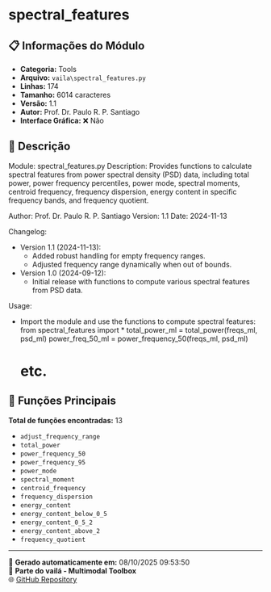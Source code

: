 # spectral_features

## 📋 Informações do Módulo

- **Categoria:** Tools
- **Arquivo:** `vaila\spectral_features.py`
- **Linhas:** 174
- **Tamanho:** 6014 caracteres
- **Versão:** 1.1
- **Autor:** Prof. Dr. Paulo R. P. Santiago
- **Interface Gráfica:** ❌ Não

## 📖 Descrição


Module: spectral_features.py
Description: Provides functions to calculate spectral features from power spectral density (PSD) data,
including total power, power frequency percentiles, power mode, spectral moments, centroid frequency,
frequency dispersion, energy content in specific frequency bands, and frequency quotient.

Author: Prof. Dr. Paulo R. P. Santiago
Version: 1.1
Date: 2024-11-13

Changelog:
- Version 1.1 (2024-11-13):
  - Added robust handling for empty frequency ranges.
  - Adjusted frequency range dynamically when out of bounds.
- Version 1.0 (2024-09-12):
  - Initial release with functions to compute various spectral features from PSD data.

Usage:
- Import the module and use the functions to compute spectral features:
  from spectral_features import *
  total_power_ml = total_power(freqs_ml, psd_ml)
  power_freq_50_ml = power_frequency_50(freqs_ml, psd_ml)
  # etc.


## 🔧 Funções Principais

**Total de funções encontradas:** 13

- `adjust_frequency_range`
- `total_power`
- `power_frequency_50`
- `power_frequency_95`
- `power_mode`
- `spectral_moment`
- `centroid_frequency`
- `frequency_dispersion`
- `energy_content`
- `energy_content_below_0_5`
- `energy_content_0_5_2`
- `energy_content_above_2`
- `frequency_quotient`




---

📅 **Gerado automaticamente em:** 08/10/2025 09:53:50  
🔗 **Parte do vailá - Multimodal Toolbox**  
🌐 [GitHub Repository](https://github.com/vaila-multimodaltoolbox/vaila)
